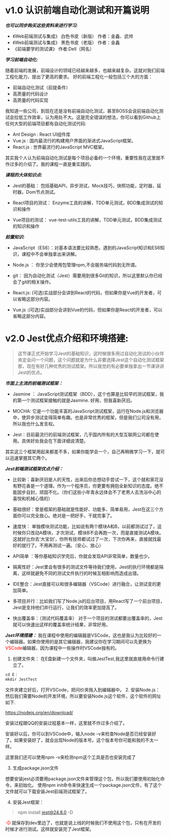 # v1.0 认识前端自动化测试和开篇说明

***也可以同步购买这些资料来进行学习:*** 

* 《Web前端测试与集成》 白色书皮（新版） 作者：金鑫、武帅
* 《Web前端测试与集成》 黑色书皮（老版） 作者：金鑫
* 《前端要学的测试课》 作者:Dell（网名）


***学习前端自动化:*** 

随着前端的发展，前端设计的领域已经越来越多，也越来越复杂。这就对我们前端工程化能力，提出了更高的要求。 好的前端工程化一般包括三个大的方面：

* 前端自动化测试（前提条件）
* 高质量的代码设计
* 高质量的代码实现

我知道一些公司，到现在还是没有前端自动化测试，甚至BOSS会说前端自动化测试会拉低工作效率，认为用处不大。这是完全错误的想法，你可以看到Github上任何大型的前端项目都有自动化测试代码:

* Ant Design : React UI组件库
* Vue.js : 国内最流行的构建用户界面的渐进式JavaScript框架。
* React.js : 世界最流行的JavaScript MVC框架。

其实我个人认为前端自动化测试是每个项目必备的一个环境，重要性我在这里就不作过多的介绍了。我的课程一直是重实践的。

***课程的大体知识点:*** 
* Jest的基础： 包括基础API，异步测试，Mock技巧，快照功能，定时器，延时器，Dom节点测试。

* React项目的测试： Enzyme工具的讲解，TDD单元测试，BDD集成测试的知识和操作

* Vue项目的测试： vue-test-utils工具的讲解，TDD单元测试，BDD集成测试的知识和操作

***前置知识:*** 
* JavaScript（ES6）：对基本语法要比较熟悉，遇到的JavaScript知识和ES6知识，课程中不会单独拿出来讲解。

* Node.js ： 你至少会使用包管理npm,不会服务端代码到无所谓。

* git： 因为自动化测试（Jest）需要用到很多Git的知识，所以这里默认你已经会了git的相关操作。

* React.js: (可选)实战部分会讲到React的代码，但如果你是Vue的开发者，可以省略这部分内容。

* Vue.js :(可选)实战部分会讲到Vue的代码，但如果你是React的开发者，可以省略这部分内容。

# v2.0 Jest优点介绍和环境搭建:
> 这节课正式开始学习Jest的基础知识，这时候很多用过自动化测试的小伙伴肯定会问一个问题，这个问题就是为什么非要选择Jest这个自动化测试框架那，现在有好几种优秀的测试框架。所以我觉的有必要单独拿出一节课讲讲Jest的优点。

***市面上主流的前端测试框架：***
* Jasmine ： JavaScript测试框架（BDD），这个也算是比较早的测试框架，我的第一个测试框架接触的就是Jasmine. 好用，但我喜新厌旧。

* MOCHA: 它是一个功能丰富的JavaScript测试框架，运行在Node.js和浏览器中，使异步测试变得简单有趣。也是非常优秀的框架，但是我们公司没有用，所以我也什么发言权。

* Jest：目前最流行的前端测试框架，几乎国内所有的大型互联网公司都在使用。具体好处我会在下面详细说清楚。

其实这三个框架用起来都差不多，如果你能学会一个，自己再稍微学习一下，就可以迅速掌握其它两个。

***Jest前端测试框架优点介绍：***
* 比较新：喜新厌旧是人的天性，出来后你总想动手尝试一下，这个就和家花没有野花香是一个道理。作为一个程序员，你更要有拥抱全新知识的态度。绝不能固步自封，顽固不化。（你们这些小年青永远体会不了老男人去洗浴中心的喜悦和机械心情的）

* 基础很好：曾是框架的基础就是性能好、功能多、简单易用，Jest在这三个方面你可以完全放心。绝对是一把好手，干就完事了。

* 速度快： 单独模块测试功能，比如说有两个模块A和B，以前都测试过了，这时候你只改动A模块，才次测试，模块B不会再跑一次，而是直接测试A模块。这就好比你去‘大宝剑’，你所有技师都试过了一次，下次你再来，直接就找最好的就行了。不用再测试一遍。（安心、放心）

* API简单 ：等你基础知识学完后，你就会发现API非常简单，数量也少。

* 隔离性好：Jest里会有很多的测试文件等待我们使用，Jest的执行环境都是隔离，这样就避免不同的测试文件执行的时候互相影响而造成出错。

* IDE整合：Jest直接可以和很多编辑器（VSCode）进行融合，让测试变的更加简单。

* 多项目并行：比如我们写了Node.js的后台项目，用React写了一个前台项目，Jest是支持他们并行运行，让我们的效率更加提高了。

* 快出覆盖率：（测试代码覆盖率） 对于一个项目的测试都要出覆盖率的，Jest就可以快速出这样的覆盖率统计结果，非常好用。

***Jset环境搭建：***
我在课程中使用的编辑器是VSCode，这也是我认为比较好的一个编辑器。如果你使用的是其它编辑器，我建议你在学习期间可以先更换为<font color="red">VSCode</font>编辑器，因为课程中一些操作时VSCode独有的。
1. 创建文件夹：
在E盘新建一个文件夹，叫做JestTest,我这里就直接用命令行建立了。
```javascript
cd E：
mkdir JestTest
```
文件夹建立好后，打开VSCode，把问价夹拖入到编辑器中。
2. 安装Node.js：
然后我们需要Node的开发环境，所以要安装Node.js这个软件，这个软件的网址如下.

https://nodejs.org/en/download/

安装过程跟QQ的安装过程基本一样，这里就不作过多介绍了。

安装好以后，你可以到VSCode中，输入node -v来检查Node是否已经安装好了。如果安装好了，就会出现Node的版本号。这个版本号你可能和我的不太一样。

这里我们还可以使用npm -v来检测npm这个工具是否也安装完成了

3. 生成package.json文件

想要安装jest必须要用package.json文件来管理这个包，所以我们要使用初始化命令，来初始化。 使用npm init命令来快速生成一个package.json文件，有了这个文件就可以下载安装Jest前端测试框架了。

4. 安装Jest框架：
> npm install jest@24.8.0 -D

<font color="red">-D</font> 就保存到dev里边了，也就是说上线的时候我们不使用这个包，只有在开发的时候才进行测试。这样就安装完了Jest框架。